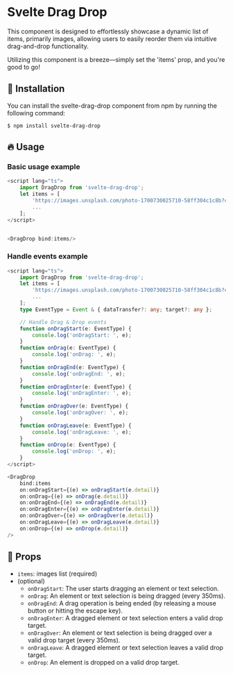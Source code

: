 # Svelte Drag Drop

This component is designed to effortlessly showcase a dynamic list of items, primarily images, allowing users to easily reorder them via intuitive drag-and-drop functionality.

Utilizing this component is a breeze—simply set the 'items' prop, and you're good to go! 

## :rocket: Installation
You can install the svelte-drag-drop component from npm by running the following command:
```
$ npm install svelte-drag-drop
```

## :fire: Usage
### Basic usage example
```ts
<script lang="ts">
	import DragDrop from 'svelte-drag-drop';
	let items = [
		'https://images.unsplash.com/photo-1700730025710-58ff304c1c8b?crop=entropy&cs=tinysrgb&fit=max&fm=jpg&ixid=MnwxfDB8MXxyYW5kb218MHx8fHx8fHx8MTcwMTc4MTEyMA&ixlib=rb-4.0.3&q=80&w=1080',
        ...
	];
</script>


<DragDrop bind:items/>
```

### Handle events example

```ts
<script lang="ts">
	import DragDrop from 'svelte-drag-drop';
	let items = [
		'https://images.unsplash.com/photo-1700730025710-58ff304c1c8b?crop=entropy&cs=tinysrgb&fit=max&fm=jpg&ixid=MnwxfDB8MXxyYW5kb218MHx8fHx8fHx8MTcwMTc4MTEyMA&ixlib=rb-4.0.3&q=80&w=1080',
        ...
	];
	type EventType = Event & { dataTransfer?: any; target?: any };

	// Handle Drag & Drop events
	function onDragStart(e: EventType) {
		console.log('onDragStart: ', e);
	}
	function onDrag(e: EventType) {
		console.log('onDrag: ', e);
	}
	function onDragEnd(e: EventType) {
		console.log('onDragEnd: ', e);
	}
	function onDragEnter(e: EventType) {
		console.log('onDragEnter: ', e);
	}
	function onDragOver(e: EventType) {
		console.log('onDragOver: ', e);
	}
	function onDragLeave(e: EventType) {
		console.log('onDragLeave: ', e);
	}
	function onDrop(e: EventType) {
		console.log('onDrop: ', e);
	}
</script>

<DragDrop
	bind:items
	on:onDragStart={(e) => onDragStart(e.detail)}
	on:onDrag={(e) => onDrag(e.detail)}
	on:onDragEnd={(e) => onDragEnd(e.detail)}
	on:onDragEnter={(e) => onDragEnter(e.detail)}
	on:onDragOver={(e) => onDragOver(e.detail)}
	on:onDragLeave={(e) => onDragLeave(e.detail)}
	on:onDrop={(e) => onDrop(e.detail)}
/>

```

## :tada: Props
- `items`: images list (required)
- (optional)
  - `onDragStart`: The user starts dragging an element or text selection.
  - `onDrag`: An element or text selection is being dragged (every 350ms).
  - `onDragEnd`: A drag operation is being ended (by releasing a mouse button or hitting the escape key).
  - `onDragEnter`: A dragged element or text selection enters a valid drop target.
  - `onDragOver`: An element or text selection is being dragged over a valid drop target (every 350ms).
  - `onDragLeave`: A dragged element or text selection leaves a valid drop target.
  - `onDrop`: An element is dropped on a valid drop target.
